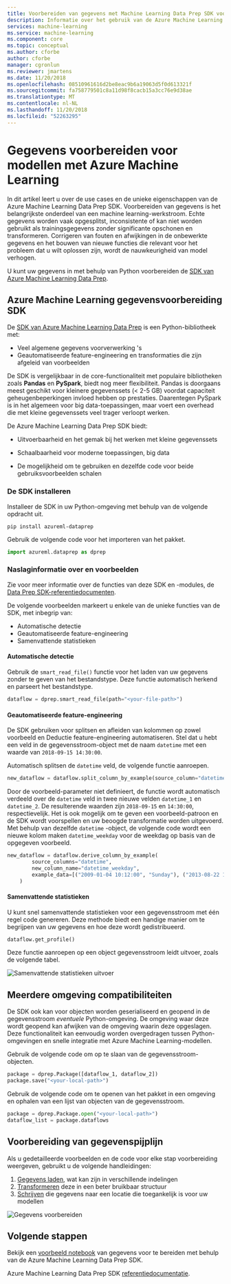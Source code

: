 ```yaml
---
title: Voorbereiden van gegevens met Machine Learning Data Prep SDK voor Python - Azure
description: Informatie over het gebruik van de Azure Machine Learning Data Prep SDK voor Python laden van gegevens van verschillende indelingen en die gegevens schrijven naar een locatie voor uw modellen voor toegang tot deze beter bruikbaar transformeren.
services: machine-learning
ms.service: machine-learning
ms.component: core
ms.topic: conceptual
ms.author: cforbe
author: cforbe
manager: cgronlun
ms.reviewer: jmartens
ms.date: 11/20/2018
ms.openlocfilehash: 08510961616d2be8eac9b6a19063d5f0d613321f
ms.sourcegitcommit: fa758779501c8a11d98f8cacb15a3cc76e9d38ae
ms.translationtype: MT
ms.contentlocale: nl-NL
ms.lasthandoff: 11/20/2018
ms.locfileid: "52263295"
---
```

# <a name="prepare-data-for-modeling-with-azure-machine-learning"></a>Gegevens voorbereiden voor modellen met Azure Machine Learning
 
In dit artikel leert u over de use cases en de unieke eigenschappen van de Azure Machine Learning Data Prep SDK. Voorbereiden van gegevens is het belangrijkste onderdeel van een machine learning-werkstroom. Echte gegevens worden vaak opgesplitst, inconsistente of kan niet worden gebruikt als trainingsgegevens zonder significante opschonen en transformeren. Corrigeren van fouten en afwijkingen in de onbewerkte gegevens en het bouwen van nieuwe functies die relevant voor het probleem dat u wilt oplossen zijn, wordt de nauwkeurigheid van model verhogen.

U kunt uw gegevens in met behulp van Python voorbereiden de [SDK van Azure Machine Learning Data Prep](https://aka.ms/data-prep-sdk).

## <a name="azure-machine-learning-data-prep-sdk"></a>Azure Machine Learning gegevensvoorbereiding SDK

De [SDK van Azure Machine Learning Data Prep](https://aka.ms/data-prep-sdk) is een Python-bibliotheek met:
+ Veel algemene gegevens voorverwerking 's
+ Geautomatiseerde feature-engineering en transformaties die zijn afgeleid van voorbeelden

De SDK is vergelijkbaar in de core-functionaliteit met populaire bibliotheken zoals **Pandas** en **PySpark**, biedt nog meer flexibiliteit. Pandas is doorgaans meest geschikt voor kleinere gegevenssets (< 2-5 GB) voordat capaciteit geheugenbeperkingen invloed hebben op prestaties. Daarentegen PySpark is in het algemeen voor big data-toepassingen, maar voert een overhead die met kleine gegevenssets veel trager verloopt werken.

De Azure Machine Learning Data Prep SDK biedt:
- Uitvoerbaarheid en het gemak bij het werken met kleine gegevenssets

- Schaalbaarheid voor moderne toepassingen, big data

- De mogelijkheid om te gebruiken en dezelfde code voor beide gebruiksvoorbeelden schalen

### <a name="install-the-sdk"></a>De SDK installeren

Installeer de SDK in uw Python-omgeving met behulp van de volgende opdracht uit.

```shell
pip install azureml-dataprep
```

Gebruik de volgende code voor het importeren van het pakket.

```python
import azureml.dataprep as dprep
```

### <a name="examples-and-reference"></a>Naslaginformatie over en voorbeelden

Zie voor meer informatie over de functies van deze SDK en -modules, de [Data Prep SDK-referentiedocumenten](https://aka.ms/data-prep-sdk).

De volgende voorbeelden markeert u enkele van de unieke functies van de SDK, met inbegrip van:
+ Automatische detectie
+ Geautomatiseerde feature-engineering
+ Samenvattende statistieken

#### <a name="automatic-file-type-detection"></a>Automatische detectie

Gebruik de `smart_read_file()` functie voor het laden van uw gegevens zonder te geven van het bestandstype. Deze functie automatisch herkend en parseert het bestandstype.

```python
dataflow = dprep.smart_read_file(path="<your-file-path>")
```

#### <a name="automated-feature-engineering"></a>Geautomatiseerde feature-engineering

De SDK gebruiken voor splitsen en afleiden van kolommen op zowel voorbeeld en Deductie feature-engineering automatiseren. Stel dat u hebt een veld in de gegevensstroom-object met de naam `datetime` met een waarde van `2018-09-15 14:30:00`.

Automatisch splitsen de `datetime` veld, de volgende functie aanroepen.

```python
new_dataflow = dataflow.split_column_by_example(source_column="datetime")
```

Door de voorbeeld-parameter niet definieert, de functie wordt automatisch verdeeld over de `datetime` veld in twee nieuwe velden `datetime_1` en `datetime_2`. De resulterende waarden zijn `2018-09-15` en `14:30:00`, respectievelijk. Het is ook mogelijk om te geven een voorbeeld-patroon en de SDK wordt voorspellen en uw beoogde transformatie worden uitgevoerd. Met behulp van dezelfde `datetime` -object, de volgende code wordt een nieuwe kolom maken `datetime_weekday` voor de weekdag op basis van de opgegeven voorbeeld.

```python
new_dataflow = dataflow.derive_column_by_example(
        source_columns="datetime", 
        new_column_name="datetime_weekday", 
        example_data=[("2009-01-04 10:12:00", "Sunday"), ("2013-08-22 17:00:00", "Thursday")]
    )
```

#### <a name="summary-statistics"></a>Samenvattende statistieken

U kunt snel samenvattende statistieken voor een gegevensstroom met één regel code genereren. Deze methode biedt een handige manier om te begrijpen van uw gegevens en hoe deze wordt gedistribueerd.

```python
dataflow.get_profile()
```

Deze functie aanroepen op een object gegevensstroom leidt uitvoer, zoals de volgende tabel.

![Samenvattende statistieken uitvoer](./media/concept-data-preparation/output-example.png)

## <a name="multiple-environment-compatibilities"></a>Meerdere omgeving compatibiliteiten

De SDK ook kan voor objecten worden geserialiseerd en geopend in de gegevensstroom *eventuele* Python-omgeving. De omgeving waar deze wordt geopend kan afwijken van de omgeving waarin deze opgeslagen. Deze functionaliteit kan eenvoudig worden overgedragen tussen Python-omgevingen en snelle integratie met Azure Machine Learning-modellen.

Gebruik de volgende code om op te slaan van de gegevensstroom-objecten.

```python
package = dprep.Package([dataflow_1, dataflow_2])
package.save("<your-local-path>")
```

Gebruik de volgende code om te openen van het pakket in een omgeving en ophalen van een lijst van objecten van de gegevensstroom.

```python
package = dprep.Package.open("<your-local-path>")
dataflow_list = package.dataflows
```

## <a name="data-preparation-pipeline"></a>Voorbereiding van gegevenspijplijn

Als u gedetailleerde voorbeelden en de code voor elke stap voorbereiding weergeven, gebruikt u de volgende handleidingen:

1. [Gegevens laden](how-to-load-data.md), wat kan zijn in verschillende indelingen
2. [Transformeren](how-to-transform-data.md) deze in een beter bruikbaar structuur
3. [Schrijven](how-to-write-data.md) die gegevens naar een locatie die toegankelijk is voor uw modellen

![Gegevens voorbereiden](./media/concept-data-preparation/data-prep-process.png)

## <a name="next-steps"></a>Volgende stappen
Bekijk een [voorbeeld notebook](https://github.com/Microsoft/AMLDataPrepDocs/tree/master/tutorials/getting-started/getting-started.ipynb) van gegevens voor te bereiden met behulp van de Azure Machine Learning Data Prep SDK.

Azure Machine Learning Data Prep SDK [referentiedocumentatie](https://docs.microsoft.com/python/api/overview/azure/dataprep/intro?view=azure-dataprep-py).
